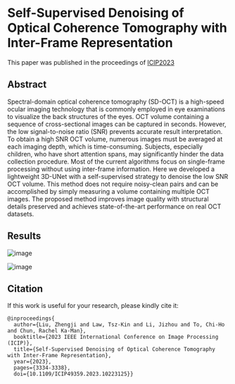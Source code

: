 # Self-Supervised Denoising of Optical Coherence Tomography with Inter-Frame Representation

This paper was published in the proceedings of [ICIP2023]([https://arxiv.org/abs/2401.01548](https://ieeexplore.ieee.org/abstract/document/10223125))

## Abstract
Spectral-domain optical coherence tomography (SD-OCT) is a high-speed ocular imaging technology that is commonly employed in eye examinations to visualize the back structures of the eyes. OCT volume containing a sequence of cross-sectional images can be captured in seconds. However, the low signal-to-noise ratio (SNR) prevents accurate result interpretation. To obtain a high SNR OCT volume, numerous images must be averaged at each imaging depth, which is time-consuming. Subjects, especially children, who have short attention spans, may significantly hinder the data collection procedure. Most of the current algorithms focus on single-frame processing without using inter-frame information. Here we developed a lightweight 3D-UNet with a self-supervised strategy to denoise the low SNR OCT volume. This method does not require noisy-clean pairs and can be accomplished by simply measuring a volume containing multiple OCT images. The proposed method improves image quality with structural details preserved and achieves state-of-the-art performance on real OCT datasets.

## Results
![image](./fig/comparison_single.gif)

![image](./fig/comparison_volume.gif)

## Citation
If this work is useful for your research, please kindly cite it:
```
@inproceedings{
  author={Liu, Zhengji and Law, Tsz-Kin and Li, Jizhou and To, Chi-Ho and Chun, Rachel Ka-Man},
  booktitle={2023 IEEE International Conference on Image Processing (ICIP)}, 
  title={Self-Supervised Denoising of Optical Coherence Tomography with Inter-Frame Representation}, 
  year={2023},
  pages={3334-3338},
  doi={10.1109/ICIP49359.2023.10223125}}
```
